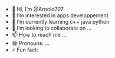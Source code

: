 - 👋 Hi, I’m @Arnold707
- 👀 I’m interested in apps developpement 
- 🌱 I’m currently learning c++ java python
- 💞️ I’m looking to collaborate on ...
- 📫 How to reach me ...
- 😄 Pronouns: ...
- ⚡ Fun fact: 

<!---
Arnold707/Arnold707 is a ✨ special ✨ repository because its `README.md` (this file) appears on your GitHub profile.
You can click the Preview link to take a look at your changes.
--->
